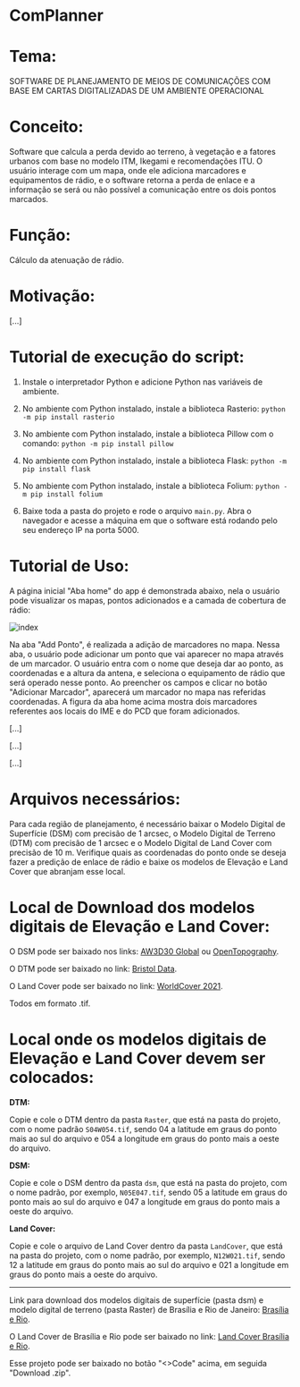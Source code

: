 # ComPlanner

# Tema:

SOFTWARE DE PLANEJAMENTO DE MEIOS DE COMUNICAÇÕES COM BASE EM CARTAS DIGITALIZADAS DE UM AMBIENTE OPERACIONAL

# Conceito:

Software que calcula a perda devido ao terreno, à vegetação e a fatores urbanos com base no modelo ITM, Ikegami e recomendações ITU. O usuário interage com um mapa, onde ele adiciona marcadores e equipamentos de rádio, e o software retorna a perda de enlace e a informação se será ou não possível a comunicação entre os dois pontos marcados.

# Função:

Cálculo da atenuação de rádio.

# Motivação:

[...]

# Tutorial de execução do script:
1. Instale o interpretador Python e adicione Python nas variáveis de ambiente.

2. No ambiente com Python instalado, instale a biblioteca Rasterio: `python -m pip install rasterio`

3. No ambiente com Python instalado, instale a biblioteca Pillow com o comando: `python -m pip install pillow`

4. No ambiente com Python instalado, instale a biblioteca Flask: `python -m pip install flask`

5. No ambiente com Python instalado, instale a biblioteca Folium: `python -m pip install folium`

6. Baixe toda a pasta do projeto e rode o arquivo `main.py`. Abra o navegador e acesse a máquina em que o software está rodando pelo seu endereço IP na porta 5000.

# Tutorial de Uso:

A página inicial "Aba home" do app é demonstrada abaixo, nela o usuário pode visualizar os mapas, pontos adicionados e a camada de cobertura de rádio:

![index](https://github.com/AdrianLCS/PlanCom/assets/114261968/6a4c2c03-113b-4422-bbed-cc1a9380c17c)

Na aba "Add Ponto", é realizada a adição de marcadores no mapa. Nessa aba, o usuário pode adicionar um ponto que vai aparecer no mapa através de um marcador. O usuário entra com o nome que deseja dar ao ponto, as coordenadas e a altura da antena, e seleciona o equipamento de rádio que será operado nesse ponto. Ao preencher os campos e clicar no botão "Adicionar Marcador", aparecerá um marcador no mapa nas referidas coordenadas. A figura da aba home acima mostra dois marcadores referentes aos locais do IME e do PCD que foram adicionados.

[...]

[...]

[...]

# Arquivos necessários:
Para cada região de planejamento, é necessário baixar o Modelo Digital de Superfície (DSM) com precisão de 1 arcsec, o Modelo Digital de Terreno (DTM) com precisão de 1 arcsec e o Modelo Digital de Land Cover com precisão de 10 m. Verifique quais as coordenadas do ponto onde se deseja fazer a predição de enlace de rádio e baixe os modelos de Elevação e Land Cover que abranjam esse local.

# Local de Download dos modelos digitais de Elevação e Land Cover:
O DSM pode ser baixado nos links: [AW3D30 Global](https://opentopography.s3.sdsc.edu/minio/raster/AW3D30/AW3D30_global/) ou [OpenTopography](https://portal.opentopography.org/raster?opentopoID=OTSDEM.032021.4326.3).

O DTM pode ser baixado no link: [Bristol Data](https://data.bris.ac.uk/data/dataset/s5hqmjcdj8yo2ibzi9b4ew3sn).

O Land Cover pode ser baixado no link: [WorldCover 2021](https://worldcover2021.esa.int/downloader).

Todos em formato .tif.

# Local onde os modelos digitais de Elevação e Land Cover devem ser colocados:

**DTM:**

Copie e cole o DTM dentro da pasta `Raster`, que está na pasta do projeto, com o nome padrão `S04W054.tif`, sendo 04 a latitude em graus do ponto mais ao sul do arquivo e 054 a longitude em graus do ponto mais a oeste do arquivo.

**DSM:**

Copie e cole o DSM dentro da pasta `dsm`, que está na pasta do projeto, com o nome padrão, por exemplo, `N05E047.tif`, sendo 05 a latitude em graus do ponto mais ao sul do arquivo e 047 a longitude em graus do ponto mais a oeste do arquivo.

**Land Cover:**

Copie e cole o arquivo de Land Cover dentro da pasta `LandCover`, que está na pasta do projeto, com o nome padrão, por exemplo, `N12W021.tif`, sendo 12 a latitude em graus do ponto mais ao sul do arquivo e 021 a longitude em graus do ponto mais a oeste do arquivo.

---

Link para download dos modelos digitais de superfície (pasta dsm) e modelo digital de terreno (pasta Raster) de Brasília e Rio de Janeiro: [Brasília e Rio](https://drive.google.com/drive/u/0/folders/1k5VBIpTVCEszTpykrOkx9SCyNPFD5Jhk).

O Land Cover de Brasília e Rio pode ser baixado no link: [Land Cover Brasília e Rio](https://drive.google.com/drive/folders/1DBOuxq-hc90U32mBMR3DUIPvVci31MpK?usp=drive_link).

Esse projeto pode ser baixado no botão "<>Code" acima, em seguida "Download .zip".

